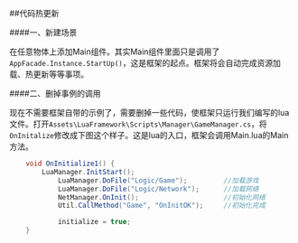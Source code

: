##代码热更新

####一、新建场景

在任意物体上添加Main组件。其实Main组件里面只是调用了`AppFacade.Instance.StartUp()`，这是框架的起点。框架将会自动完成资源加载、热更新等等事项。

####二、删掉事例的调用

现在不需要框架自带的示例了，需要删掉一些代码，使框架只运行我们编写的lua文件。打开`Assets\LuaFramework\Scripts\Manager\GameManager.cs`，将`OnInitalize`修改成下图这个样子。这是lua的入口，框架会调用Main.lua的Main方法。

```csharp
    void OnInitialize1() {
        LuaManager.InitStart();
            LuaManager.DoFile("Logic/Game");         //加载游戏
            LuaManager.DoFile("Logic/Network");      //加载网络
            NetManager.OnInit();                     //初始化网络
            Util.CallMethod("Game", "OnInitOK");     //初始化完成

            initialize = true;
    }
```

